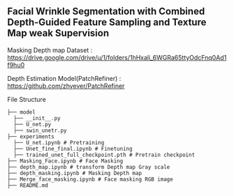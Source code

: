 ## Facial Wrinkle Segmentation with Combined Depth-Guided Feature Sampling and Texture Map weak Supervision

Masking Depth map Dataset : https://drive.google.com/drive/u/1/folders/1hHxali_6WGRa65ttyOdcFnq0Ad1f9hu0

Depth Estimation Model(PatchRefiner) : https://github.com/zhyever/PatchRefiner


File Structure
```
├── model  
  ├── __init__.py
  ├── U_net.py
  ├── swin_unetr.py
├── experiments
  ├── U_net.ipynb # Pretraining
  ├── Unet_fine_final.ipynb # Finetuning
  ├── trained_unet_full_checkpoint.pth # Pretrain checkpoint
├── Masking_Face.ipynb # Face Masking
├── depth_map.ipynb # transform Depth map Gray scale
├── depth_masking.ipynb # Masking Depth map
├── Merge_face_masking.ipynb # Face masking RGB image
├── README.md 
```
